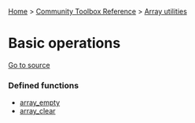 [Home](/README.md) > [Community Toolbox Reference](/Docs/Reference/Reference.md) > [Array utilities](/Docs/Reference/Groups/ArrayUtils.md)

# Basic operations

[Go to source](/Community%20Toolbox/scripts/utils_CommunityToolboxArray/utils_CommunityToolboxArray.gml#L1)

### Defined functions

- [array_empty](/Docs/Reference/Functions/array_empty.md)
- [array_clear](/Docs/Reference/Functions/array_clear.md)

